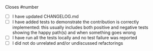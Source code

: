 Closes #number

<!--
IMPORTANT:
If your PR doesn't close a particular issue, please, create the issue first and describe the whole context: what you're adding/changing and why you're doing so. And only then open the Pull Request, which would close that issue!
-->

- [ ] I have updated CHANGELOG.md
- [ ] I have added tests to demonstrate the contribution is correctly implemented: this usually includes both positive and negative tests showing the happy path(s) and when something goes wrong
- [ ] I have run all the tests locally and no test failure was reported
- [ ] I did not do unrelated and/or undiscussed refactorings
